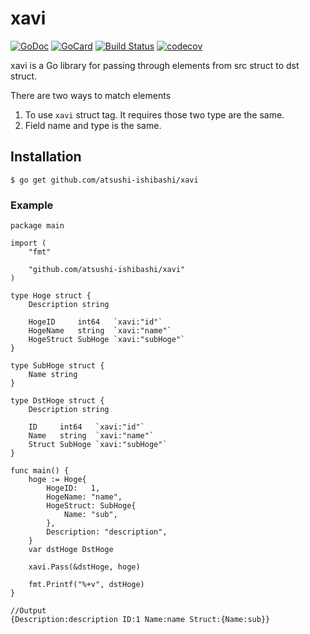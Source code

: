 # xavi
[![GoDoc][1]][2]
[![GoCard][3]][4]
[![Build Status][5]][6]
[![codecov][7]][8]

[1]: https://godoc.org/github.com/atsushi-ishibashi/xavi?status.svg
[2]: https://godoc.org/github.com/atsushi-ishibashi/xavi
[3]: https://goreportcard.com/badge/github.com/atsushi-ishibashi/xavi
[4]: https://goreportcard.com/report/github.com/atsushi-ishibashi/xavi
[5]: https://travis-ci.org/atsushi-ishibashi/xavi.svg?branch=master
[6]: https://travis-ci.org/atsushi-ishibashi/xavi
[7]: https://codecov.io/gh/atsushi-ishibashi/xavi/branch/master/graph/badge.svg
[8]: https://codecov.io/gh/atsushi-ishibashi/xavi

xavi is a Go library for passing through elements from src struct to dst struct.

There are two ways to match elements
1. To use `xavi` struct tag. It requires those two type are the same.
2. Field name and type is the same.

## Installation
```
$ go get github.com/atsushi-ishibashi/xavi
```

### Example
```
package main

import (
	"fmt"

	"github.com/atsushi-ishibashi/xavi"
)

type Hoge struct {
	Description string

	HogeID     int64   `xavi:"id"`
	HogeName   string  `xavi:"name"`
	HogeStruct SubHoge `xavi:"subHoge"`
}

type SubHoge struct {
	Name string
}

type DstHoge struct {
	Description string

	ID     int64   `xavi:"id"`
	Name   string  `xavi:"name"`
	Struct SubHoge `xavi:"subHoge"`
}

func main() {
	hoge := Hoge{
		HogeID:   1,
		HogeName: "name",
		HogeStruct: SubHoge{
			Name: "sub",
		},
		Description: "description",
	}
	var dstHoge DstHoge

	xavi.Pass(&dstHoge, hoge)

	fmt.Printf("%+v", dstHoge)
}

//Output
{Description:description ID:1 Name:name Struct:{Name:sub}}
```